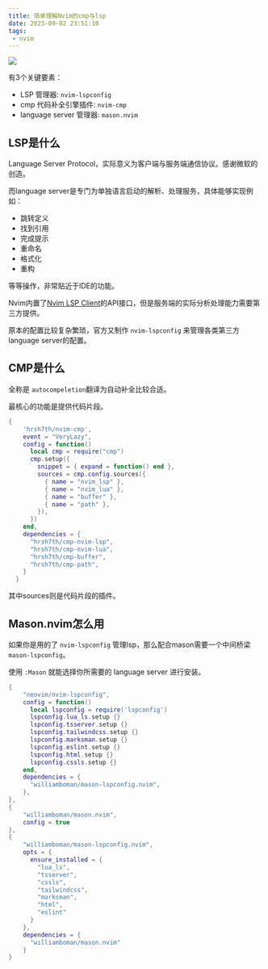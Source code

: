 ```yaml
---
title: 简单理解Nvim的cmp与lsp
date: 2023-09-02 23:51:10
tags:
 - nvim
---
```


![](https://vip2.loli.io/2023/09/02/6KaLAEdq4ezHr85.png)

有3个关键要素：

- LSP 管理器: `nvim-lspconfig`
- cmp 代码补全引擎插件:  `nvim-cmp`
- language server 管理器:  `mason.nvim`

<!--more-->

## LSP是什么

Language Server Protocol，实际意义为客户端与服务端通信协议。感谢微软的创造。

而language server是专门为单独语言启动的解析、处理服务，具体能够实现例如：

- 跳转定义
- 找到引用
- 完成提示
- 重命名
- 格式化
- 重构

等等操作，非常贴近于IDE的功能。

Nvim内置了[Nvim LSP Client](https://neovim.io/doc/user/lsp.html)的API接口，但是服务端的实际分析处理能力需要第三方提供。

原本的配置比较复杂繁琐，官方又制作 `nvim-lspconfig` 来管理各类第三方language server的配置。

## CMP是什么

全称是 `autocompeletion`翻译为自动补全比较合适。

最核心的功能是提供代码片段。

```lua
{
    'hrsh7th/nvim-cmp',
    event = "VeryLazy",
    config = function()
      local cmp = require("cmp")
      cmp.setup({
        snippet = { expand = function() end },
        sources = cmp.config.sources({
          { name = "nvim_lsp" },
          { name = "nvim_lua" },
          { name = "buffer" },
          { name = "path" },
        }),
      })
    end,
    dependencies = {
      "hrsh7th/cmp-nvim-lsp",
      "hrsh7th/cmp-nvim-lua",
      "hrsh7th/cmp-buffer",
      "hrsh7th/cmp-path",
    }
  }
```

其中sources则是代码片段的插件。

## Mason.nvim怎么用

如果你是用的了 `nvim-lspconfig` 管理lsp，那么配合mason需要一个中间桥梁 `mason-lspconfig`。

使用 `:Mason` 就能选择你所需要的 language server 进行安装。

```lua
{
	"neovim/nvim-lspconfig",
	config = function()
	  local lspconfig = require('lspconfig')
	  lspconfig.lua_ls.setup {}
	  lspconfig.tsserver.setup {}
	  lspconfig.tailwindcss.setup {}
	  lspconfig.marksman.setup {}
	  lspconfig.eslint.setup {}
	  lspconfig.html.setup {}
	  lspconfig.cssls.setup {}
	end,
	dependencies = {
	  "williamboman/mason-lspconfig.nvim",
	},
},
{
	"williamboman/mason.nvim",
	config = true
},
{
	"williamboman/mason-lspconfig.nvim",
	opts = {
	  ensure_installed = {
	    "lua_ls",
	    "tsserver",
	    "cssls",
	    "tailwindcss",
	    "marksman",
	    "html",
	    "eslint"
	  }
	},
	dependencies = {
	  "williamboman/mason.nvim"
	}
}
```
